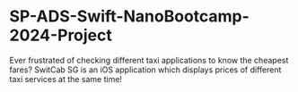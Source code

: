 # SP-ADS-Swift-NanoBootcamp-2024-Project
Ever frustrated of checking different taxi applications to know the cheapest fares? SwitCab SG is an iOS application which displays prices of different taxi services at the same time!
